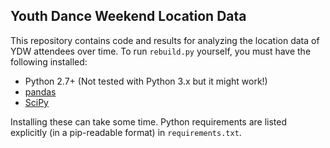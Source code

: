 Youth Dance Weekend Location Data
---------------------------------

This repository contains code and results for analyzing the location data of YDW
attendees over time. To run `rebuild.py` yourself, you must have the following
installed:

* Python 2.7+ (Not tested with Python 3.x but it might work!)
* [pandas](http://pandas.pydata.org/)
* [SciPy](http://scipy.org/)

Installing these can take some time. Python requirements are listed explicitly
(in a pip-readable format) in `requirements.txt`.
